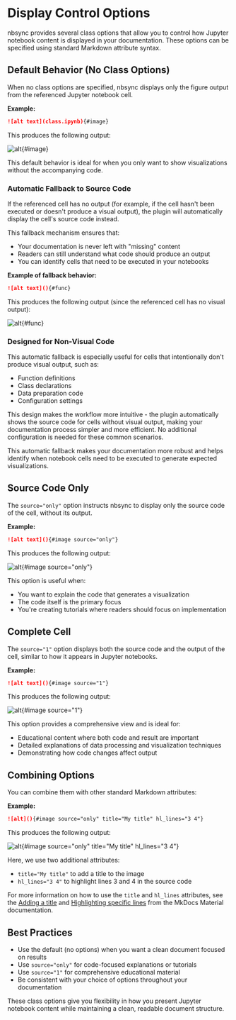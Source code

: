 # Display Control Options

nbsync provides several class options that
allow you to control how Jupyter notebook content is
displayed in your documentation. These options can be
specified using standard Markdown attribute syntax.

## Default Behavior (No Class Options)

When no class options are specified, nbsync
displays only the figure output from the referenced
Jupyter notebook cell.

**Example:**

```markdown
![alt text](class.ipynb){#image}
```

This produces the following output:

![alt](class.ipynb){#image}

This default behavior is ideal for when you only want
to show visualizations without the accompanying code.

### Automatic Fallback to Source Code

If the referenced cell has no output (for example, if the cell
hasn't been executed or doesn't produce a visual output),
the plugin will automatically display the cell's source code instead.

This fallback mechanism ensures that:

- Your documentation is never left with "missing" content
- Readers can still understand what code should produce an output
- You can identify cells that need to be executed in your notebooks

**Example of fallback behavior:**

```markdown
![alt text](){#func}
```

This produces the following output (since the referenced cell has no visual output):

![alt](){#func}

### Designed for Non-Visual Code

This automatic fallback is especially useful for cells that
intentionally don't produce visual output, such as:

- Function definitions
- Class declarations
- Data preparation code
- Configuration settings

This design makes the workflow more intuitive - the plugin automatically shows the
source code for cells without visual output, making your documentation process
simpler and more efficient. No additional configuration is needed for these
common scenarios.

This automatic fallback makes your documentation more robust and
helps identify when notebook cells need to be executed to generate
expected visualizations.

## Source Code Only

The `source="only"` option instructs nbsync to
display only the source code of the cell, without
its output.

**Example:**

```markdown
![alt text](){#image source="only"}
```

This produces the following output:

![alt](){#image source="only"}

This option is useful when:

- You want to explain the code that generates a visualization
- The code itself is the primary focus
- You're creating tutorials where readers should focus on implementation

## Complete Cell

The `source="1"` option displays both the source code and
the output of the cell, similar to how it appears in
Jupyter notebooks.

**Example:**

```markdown
![alt text](){#image source="1"}
```

This produces the following output:

![alt](){#image source="1"}

This option provides a comprehensive view and is ideal for:

- Educational content where both code and result are important
- Detailed explanations of data processing and visualization techniques
- Demonstrating how code changes affect output

## Combining Options

You can combine them with other standard Markdown attributes:

**Example:**

```markdown
![alt](){#image source="only" title="My title" hl_lines="3 4"}
```

This produces the following output:

![alt](){#image source="only" title="My title" hl_lines="3 4"}

Here, we use two additional attributes:

- `title="My title"` to add a title to the image
- `hl_lines="3 4"` to highlight lines 3 and 4 in the source code

For more information on how to use the `title` and `hl_lines` attributes,
see the [Adding a title][title] and [Highlighting specific lines][hl_lines]
from the MkDocs Material documentation.

[title]: https://squidfunk.github.io/mkdocs-material/reference/code-blocks/#adding-a-title
[hl_lines]: https://squidfunk.github.io/mkdocs-material/reference/code-blocks/#highlighting-specific-lines

## Best Practices

- Use the default (no options) when you want a clean document focused on results
- Use `source="only"` for code-focused explanations or tutorials
- Use `source="1"` for comprehensive educational material
- Be consistent with your choice of options throughout your documentation

These class options give you flexibility in how you
present Jupyter notebook content while maintaining a
clean, readable document structure.
